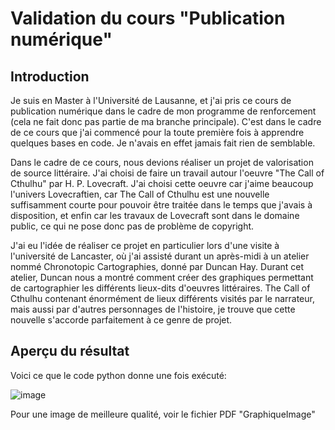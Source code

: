 # Validation du cours "Publication numérique"

## Introduction
Je suis en Master à l'Université de Lausanne, et j'ai pris ce cours de publication numérique dans le cadre de mon programme de renforcement (cela ne fait donc pas partie de ma branche principale). C'est dans le cadre de ce cours que j'ai commencé pour  la toute première fois à apprendre quelques bases en code. Je n'avais en effet jamais fait rien de semblable.

Dans le cadre de ce cours, nous devions réaliser un projet de valorisation de source littéraire. J'ai choisi de faire un travail autour l'oeuvre "The Call of Cthulhu" par H. P. Lovecraft. J'ai choisi cette oeuvre car j'aime beaucoup l'univers Lovecraftien, car The Call of Cthulhu est une nouvelle suffisamment courte pour pouvoir être traitée dans le temps que j'avais à disposition, et  enfin car les travaux de Lovecraft sont dans le domaine public, ce qui ne pose donc pas de problème de copyright.

J'ai eu l'idée de réaliser ce projet en particulier lors d'une visite à l'université de Lancaster, où j'ai assisté durant un après-midi à un atelier nommé Chronotopic Cartographies, donné par Duncan Hay. Durant cet atelier, Duncan nous a montré comment créer des graphiques permettant de cartographier les différents lieux-dits d'oeuvres littéraires. The Call of Cthulhu contenant énormément de lieux différents visités par le narrateur, mais aussi par d'autres personnages de l'histoire, je trouve que cette nouvelle s'accorde parfaitement à ce genre de projet.

## Aperçu du résultat
Voici ce que le code python donne une fois exécuté:

![image](https://user-images.githubusercontent.com/60012366/72644776-2b13e300-3972-11ea-8570-23beb0cbbe8e.png)

Pour une image de meilleure qualité, voir le fichier PDF "GraphiqueImage"
